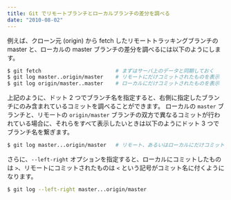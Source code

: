 ```yaml
---
title: Git でリモートブランチとローカルブランチの差分を調べる
date: "2010-08-02"
---
```


例えば、クローン元 (origin) から fetch したリモートトラッキングブランチの master と、ローカルの master ブランチの差分を調べるには以下のようにします。

```bash
$ git fetch                        # まずはサーバ上のデータと同期しておく
$ git log master..origin/master    # リモートにだけコミットされたものを表示
$ git log origin/master..master    # ローカルにだけコミットされたものを表示
```

上記のように、ドット 2 つでブランチ名を指定すると、右側に指定したブランチにのみ含まれているコミットを調べることができます。
ローカルの `master` ブランチと、リモートの `origin/master` ブランチの双方で異なるコミットが行われている場合に、それらをすべて表示したいときは以下のようにドット 3 つでブランチ名を繋ぎます。

```bash
$ git log master...origin/master   # リモート、あるいはローカルにだけコミットされたものを表示
```

さらに、`--left-right` オプションを指定すると、ローカルにコミットしたものは `>`、リモートにコミットされたものは `<` という記号がコミット名に付くようになります。

```bash
$ git log --left-right master...origin/master
```

